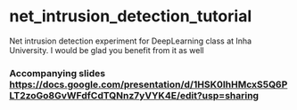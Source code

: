 # net_intrusion_detection_tutorial
Net intrusion detection experiment for DeepLearning class at Inha University. I would be glad you benefit from it as well 

### Accompanying slides https://docs.google.com/presentation/d/1HSK0IhHMcxS5Q6PLT2zoGo8GvWFdfCdTQNnz7yVYK4E/edit?usp=sharing
